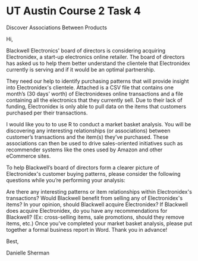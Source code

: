 # UT Austin Course 2 Task 4
Discover Associations Between Products

Hi,

Blackwell Electronics' board of directors is considering acquiring Electronidex, a start-up electronics online retailer. The board of directors has asked us to help them better understand the clientele that Electronidex currently is serving and if it would be an optimal partnership.

They need our help to identify purchasing patterns that will provide insight into Electronidex's clientele. Attached is a CSV file that contains one month’s (30 days’ worth) of Electronidexes online transactions and a file containing all the electronics that they currently sell. Due to their lack of funding, Electronidex is only able to pull data on the items that customers purchased per their transactions.

I would like you to to use R to conduct a market basket analysis. You will be discovering any interesting relationships (or associations) between customer’s transactions and the item(s) they’ve purchased. These associations can then be used to drive sales-oriented initiatives such as recommender systems like the ones used by Amazon and other eCommerce sites. 

To help Blackwell’s board of directors form a clearer picture of Electronidex's customer buying patterns, please consider the following questions while you’re performing your analysis:

Are there any interesting patterns or item relationships within Electronidex's transactions?
Would Blackwell benefit from selling any of Electronidex's items?
In your opinion, should Blackwell acquire Electronidex?
If Blackwell does acquire Electronidex, do you have any recommendations for Blackwell? (Ex: cross-selling items, sale promotions, should they remove items, etc.)
Once you've completed your market basket analysis, please put together a formal business report in Word. Thank you in advance!

Best,

Danielle Sherman
